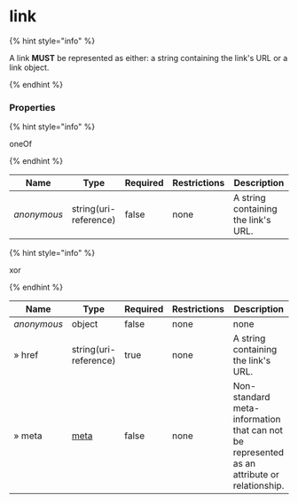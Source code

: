 
# link

{% hint style="info" %}

A link **MUST** be represented as either: a string containing the link's URL or a link object.

{% endhint %}

### Properties

{% hint style="info" %}

oneOf

{% endhint %}

|Name|Type|Required|Restrictions|Description|
|---|---|---|---|---|
|*anonymous*|string(uri-reference)|false|none|A string containing the link's URL.|

{% hint style="info" %}

xor

{% endhint %}

|Name|Type|Required|Restrictions|Description|
|---|---|---|---|---|
|*anonymous*|object|false|none|none|
|» href|string(uri-reference)|true|none|A string containing the link's URL.|
|» meta|[meta](/schema/meta)|false|none|Non-standard meta-information that can not be represented as an attribute or relationship.|

